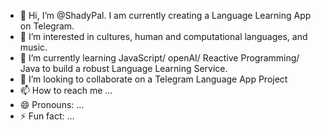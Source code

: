 - 👋 Hi, I’m @ShadyPal. I am currently creating a Language Learning App on Telegram.
- 👀 I’m interested in cultures, human and computational languages, and music.
- 🌱 I’m currently learning JavaScript/ openAI/ Reactive Programming/ Java to build a robust Language Learning Service.
- 💞️ I’m looking to collaborate on a Telegram Language App Project
- 📫 How to reach me ...
- 😄 Pronouns: ...
- ⚡ Fun fact: ...

<!---
ShadyPal/ShadyPal is a ✨ special ✨ repository because its `README.md` (this file) appears on your GitHub profile.
You can click the Preview link to take a look at your changes.
--->
